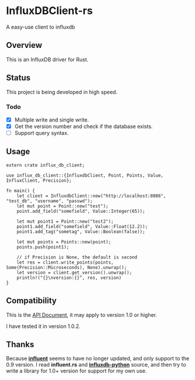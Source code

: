 # InfluxDBClient-rs
A easy-use client to influxdb

## Overview

This is an InfluxDB driver for Rust.

## Status

This project is being developed in high speed.

### Todo

- [x] Multiple write and single write.
- [x] Get the version number and check if the database exists.
- [ ] Support query syntax.

## Usage

```
extern crate influx_db_client;

use influx_db_client::{InfluxdbClient, Point, Points, Value, InfluxClient, Precision};

fn main() {
    let client = InfluxdbClient::new("http://localhost:8086", "test_db", "username", "passwd");
    let mut point = Point::new("test");
    point.add_field("somefield", Value::Integer(65));

    let mut point1 = Point::new("test2");
    point1.add_field("somefield", Value::Float(12.2));
    point1.add_tag("sometag", Value::Boolean(false));

    let mut points = Points::new(point);
    points.push(point1);

    // if Precision is None, the default is second
    let res = client.write_points(points, Some(Precision::Microseconds), None).unwrap();
    let version = client.get_version().unwrap();
    println!("{}\nversion:{}", res, version)
}
```

## Compatibility

This is the [API Document](https://docs.influxdata.com/influxdb/v1.2/tools/api/), it may apply to version 1.0 or higher.

I have tested it in version 1.0.2.

## Thanks

Because [**influent**](https://github.com/gobwas/influent.rs) seems to have no longer updated, and only support to the 0.9 version. I read **influent.rs** and [**influxdb-python**](https://github.com/influxdata/influxdb-python) source, and then try to write a library for 1.0+ version for support for my own use.
